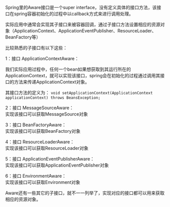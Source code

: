 Spring里的Aware接口是一个super interface，没有定义具体的接口方法，该接口在spring容器初始化的过程中以callback方式来进行调用处理。

实际应用中通常会实现其子接口来被容器回调，通过子接口方法设置相应的资源对象（ApplicationContext、ApplicationEventPublisher、ResourceLoader、BeanFactory等）

比较熟悉的子接口有以下这些：

1：接口 ApplicationContextAware：

我们实际应用过程中，任何一个bean如果想获取到其运行所在的ApplicationContext，就可以实现该接口，spring会在初始化的过程通过调用其接口的方法来传递ApplicationContext对象。

其接口方法的定义为：
`void setApplicationContext(ApplicationContext applicationContext) throws BeansException;`

2：接口 MessageSourceAware：  
实现该接口可以获取MessageSource对象

3：接口 BeanFactoryAware：  
实现该接口可以获取BeanFactory对象

4：接口 ResourceLoaderAware：  
实现该接口可以获取ResourceLoader对象

5：接口 ApplicationEventPublisherAware：  
实现该接口可以获取ApplicationEventPublisher对象

6：接口 EnvironmentAware：  
实现该接口可以获取Environment对象

Aware还有一些其它的子接口，就不一一列举了，实现对应的接口都可以用来获取相应的资源对象。